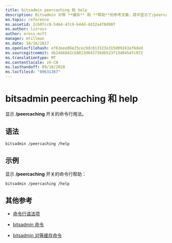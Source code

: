 ```yaml
---
title: bitsadmin peercaching 和 help
description: Bitsadmin 对等 **缓存** 和 **帮助**的参考文章，其中显示了/peercaching 交换机的命令行用法。
ms.topic: reference
ms.assetid: 2cb0fcc0-5464-47c9-b44d-dd32a4f0d907
ms.author: lizross
author: eross-msft
manager: mtillman
ms.date: 10/16/2017
ms.openlocfilehash: ef63eee86e25cec9dc813323e315d09163af6ded
ms.sourcegitcommit: db2d46842c68813d043738d6523f13d8454fc972
ms.translationtype: MT
ms.contentlocale: zh-CN
ms.lasthandoff: 09/10/2020
ms.locfileid: "89631367"
---
```

# <a name="bitsadmin-peercaching-and-help"></a>bitsadmin peercaching 和 help

显示 **/peercaching** 开关的命令行用法。

## <a name="syntax"></a>语法

```
bitsadmin /peercaching /help
```

## <a name="examples"></a>示例

显示 **/peercaching** 开关的命令行帮助：

```
bitsadmin /peercaching /help
```

## <a name="additional-references"></a>其他参考

- [命令行语法项](command-line-syntax-key.md)

- [bitsadmin 命令](bitsadmin.md)

- [bitsadmin 对等缓存命令](bitsadmin-peercaching.md)
